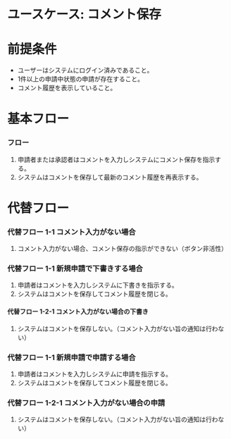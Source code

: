 # ユースケース: コメント保存

# 前提条件

- ユーザーはシステムにログイン済みであること。
- 1件以上の申請中状態の申請が存在すること。
- コメント履歴を表示していること。

# 基本フロー

### フロー

1. 申請者または承認者はコメントを入力しシステムにコメント保存を指示する。
1. システムはコメントを保存して最新のコメント履歴を再表示する。

# 代替フロー

### 代替フロー 1-1 コメント入力がない場合

1. コメント入力がない場合、コメント保存の指示ができない（ボタン非活性）

### 代替フロー 1-1 新規申請で下書きする場合

1. 申請者はコメントを入力しシステムに下書きを指示する。
1. システムはコメントを保存してコメント履歴を閉じる。

#### 代替フロー 1-2-1 コメント入力がない場合の下書き

1. システムはコメントを保存しない。（コメント入力がない旨の通知は行わない）

### 代替フロー 1-1 新規申請で申請する場合

1. 申請者はコメントを入力しシステムに申請を指示する。
1. システムはコメントを保存してコメント履歴を閉じる。

### 代替フロー 1-2-1 コメント入力がない場合の申請

1. システムはコメントを保存しない。（コメント入力がない旨の通知は行わない）
